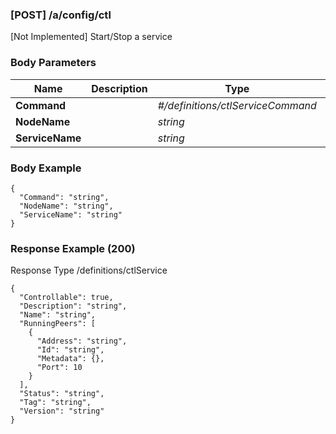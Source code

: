 






### [POST] /a/config/ctl  
[Not Implemented]  Start/Stop a service  


### Body Parameters

Name | Description | Type | Required
---|---|---|---
**Command** |  | _#/definitions/ctlServiceCommand_ |   
**NodeName** |  | _string_ |   
**ServiceName** |  | _string_ |   


### Body Example
```
{
  "Command": "string",
  "NodeName": "string",
  "ServiceName": "string"
}
```






### Response Example (200)
Response Type /definitions/ctlService

```
{
  "Controllable": true,
  "Description": "string",
  "Name": "string",
  "RunningPeers": [
    {
      "Address": "string",
      "Id": "string",
      "Metadata": {},
      "Port": 10
    }
  ],
  "Status": "string",
  "Tag": "string",
  "Version": "string"
}
```


